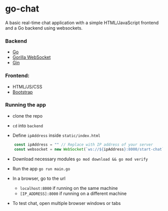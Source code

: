 # go-chat
A basic real-time chat application with a simple HTML/JavaScript frontend and a Go backend using websockets.

### Backend
- [Go](https://go.dev)
- [Gorilla WebSocket](https://github.com/gorilla/websocket)
- [Gin](https://gin-gonic.com/)

### Frontend:
- HTML/JS/CSS
- [Bootstrap](https://getbootstrap.com/)

### Running the app
- clone the repo

- `cd` into `backend`

- Define `ipAddress` inside `static/index.html`
```javascript
    const ipAddress = "" // Replace with IP address of your server
    const websocket = new WebSocket(`ws://${ipAddress}:8000/start-chat`)
```
- Download necessary modules
`go mod download && go mod verify`

- Run the app
`go run main.go`

- In a browser, go to the url
    * `localhost:8000` if running on the same machine
    * `[IP_ADDRESS]:8000` if running on a different machine

- To test chat, open multiple browser windows or tabs
